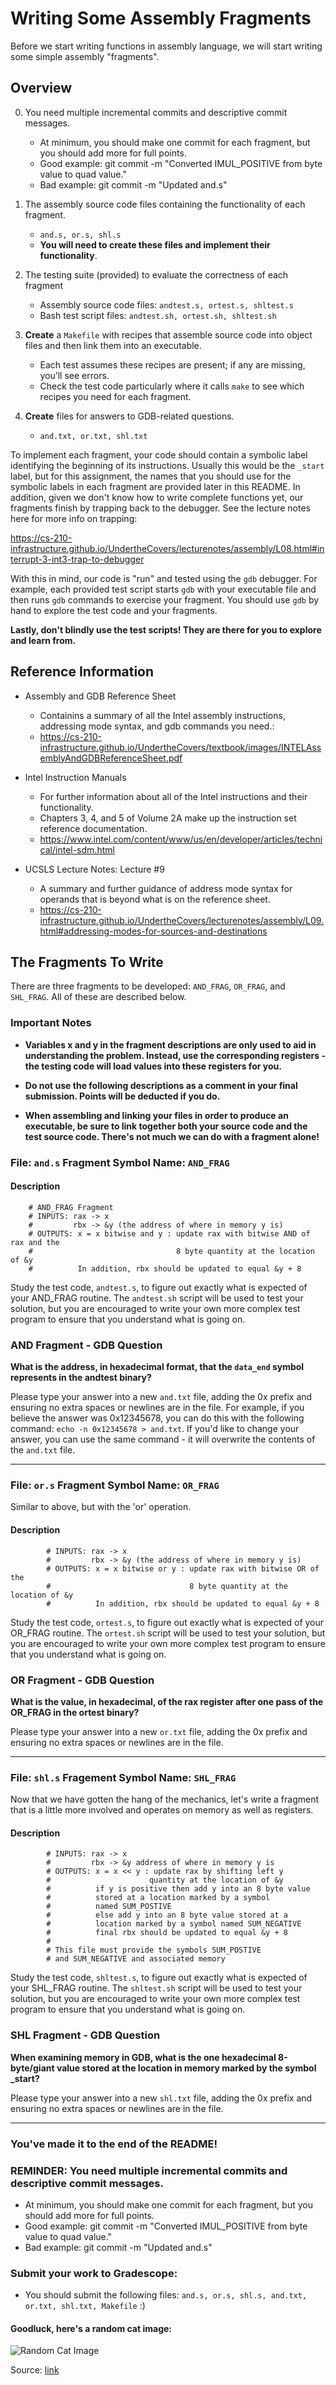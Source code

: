 # Writing Some Assembly Fragments

Before we start writing functions in assembly language, we will start writing some simple assembly "fragments".  

##  Overview
0. You need multiple incremental commits and descriptive commit messages.
    - At minimum, you should make one commit for each fragment, but you should add more for full points.
    - Good example: git commit -m "Converted IMUL_POSITIVE from byte value to quad value."
    - Bad example: git commit -m "Updated and.s" 

1. The assembly source code files containing the functionality of each fragment.
    - `and.s, or.s, shl.s`
    - **You will need to create these files and implement their functionality**.

2. The testing suite (provided) to evaluate the correctness of each fragment 
    - Assembly source code files: `andtest.s, ortest.s, shltest.s`
    - Bash test script files: `andtest.sh, ortest.sh, shltest.sh`

3. **Create** a `Makefile` with recipes that assemble source code into object files and then link them into an executable.
    - Each test assumes these recipes are present; if any are missing, you’ll see errors. 
    - Check the test code particularly where it calls `make` to see which recipes you need for each fragment.

4. **Create** files for answers to GDB-related questions.
    - `and.txt, or.txt, shl.txt`

To implement each fragment, your code should contain a symbolic label identifying the beginning of its instructions. Usually this would be the `_start` label, but for this assignment, the names that you should use for the symbolic labels in each fragment are provided later in this README. In addition, given we don't know how to write complete functions yet, our fragments finish by trapping back to the debugger. See the lecture notes here for more info on trapping:

https://cs-210-infrastructure.github.io/UndertheCovers/lecturenotes/assembly/L08.html#interrupt-3-int3-trap-to-debugger

With this in mind, our code is "run" and tested using the `gdb` debugger. For example, each provided test script starts `gdb` with your executable file and then runs `gdb` commands to exercise your fragment. You should use `gdb` by hand to explore the test code and your fragments.

**Lastly, don't blindly use the test scripts! They are there for you to explore and learn from.**


## Reference Information

- Assembly and GDB Reference Sheet
    - Containins a summary of all the Intel assembly instructions, addressing mode syntax, and gdb commands you need.:
    - https://cs-210-infrastructure.github.io/UndertheCovers/textbook/images/INTELAssemblyAndGDBReferenceSheet.pdf

- Intel Instruction Manuals
    - For further information about all of the Intel instructions and their functionality.
    - Chapters 3, 4, and 5 of Volume 2A make up the instruction set reference documentation.
    - https://www.intel.com/content/www/us/en/developer/articles/technical/intel-sdm.html
    
- UCSLS Lecture Notes: Lecture #9
    - A summary and further guidance of address mode syntax for operands that is beyond what is on the reference sheet.
    - https://cs-210-infrastructure.github.io/UndertheCovers/lecturenotes/assembly/L09.html#addressing-modes-for-sources-and-destinations


## The Fragments To Write

There are three fragments to be developed: `AND_FRAG`, `OR_FRAG`, and `SHL_FRAG`.  All of these are described below.

### Important Notes
- **Variables x and y in the fragment descriptions are only used to aid in understanding the problem. Instead, use the corresponding registers - the testing code will load values into these registers for you.**

- **Do not use the following descriptions as a comment in your final submission. Points will be deducted if you do.**

- **When assembling and linking your files in order to produce an executable, be sure to link together both your source code and the test source code. There's not much we can do with a fragment alone!**

### File: `and.s` Fragment Symbol Name: `AND_FRAG`

#### Description
```
	# AND_FRAG Fragment
	# INPUTS: rax -> x
	#         rbx -> &y (the address of where in memory y is)
	# OUTPUTS: x = x bitwise and y : update rax with bitwise AND of rax and the 
	#                                8 byte quantity at the location of &y
	#          In addition, rbx should be updated to equal &y + 8
```

Study the test code, `andtest.s`, to figure out exactly what is expected of your AND_FRAG routine.  The `andtest.sh` script will be used to test your solution, but you are encouraged to write your own more complex test program to ensure that you understand what is going on. 

### AND Fragment - GDB Question
**What is the address, in hexadecimal format, that the `data_end` symbol represents in the andtest binary?**

Please type your answer into a new `and.txt` file, adding the 0x prefix and ensuring no extra spaces or newlines are in the file. For example, if you believe the answer was 0x12345678, you can do this with the following command: `echo -n 0x12345678 > and.txt`. If you'd like to change your answer, you can use the same command - it will overwrite the contents of the `and.txt` file.

---

### File: `or.s` Fragment Symbol Name: `OR_FRAG`

Similar to above, but with the 'or' operation.  

#### Description

```
        # INPUTS: rax -> x
        #         rbx -> &y (the address of where in memory y is)
        # OUTPUTS: x = x bitwise or y : update rax with bitwise OR of the 
        #                               8 byte quantity at the location of &y
        #          In addition, rbx should be updated to equal &y + 8
```

Study the test code, ``ortest.s``, to figure out exactly what is expected of your OR_FRAG routine.  The `ortest.sh` script will be used to test your solution, but you are encouraged to write your own more complex test program to ensure that you understand what is going on. 

### OR Fragment - GDB Question
**What is the value, in hexadecimal, of the rax register after one pass of the OR_FRAG in the ortest binary?**

Please type your answer into a new `or.txt` file, adding the 0x prefix and ensuring no extra spaces or newlines are in the file.

---

### File: `shl.s`  Fragement Symbol Name: `SHL_FRAG`

Now that we have gotten the hang of the mechanics, let's write a fragment that is a little more involved and operates on memory as well as registers.

#### Description
```
        # INPUTS: rax -> x
        #         rbx -> &y address of where in memory y is
        # OUTPUTS: x = x << y : update rax by shifting left y
        #                      quantity at the location of &y
        #          if y is positive then add y into an 8 byte value
        #          stored at a location marked by a symbol
        #          named SUM_POSTIVE
        #          else add y into an 8 byte value stored at a 
        #          location marked by a symbol named SUM_NEGATIVE
        #          final rbx should be updated to equal &y + 8
        #
        # This file must provide the symbols SUM_POSTIVE 
        # and SUM_NEGATIVE and associated memory
```        

Study the test code, `shltest.s`, to figure out exactly what is expected of your SHL_FRAG routine.  The `shltest.sh` script will be used to test your solution, but you are encouraged to write your own more complex test program to ensure that you understand what is going on. 

### SHL Fragment - GDB Question
**When examining memory in GDB, what is the one hexadecimal 8-byte/giant value stored at the location in memory marked by the symbol _start?**

Please type your answer into a new `shl.txt` file, adding the 0x prefix and ensuring no extra spaces or newlines are in the file.

---

### You've made it to the end of the README! 

### REMINDER: You need multiple incremental commits and descriptive commit messages.
- At minimum, you should make one commit for each fragment, but you should add more for full points.
- Good example: git commit -m "Converted IMUL_POSITIVE from byte value to quad value."
- Bad example: git commit -m "Updated and.s" 
### Submit your work to Gradescope:
- You should submit the following files: `and.s, or.s, shl.s, and.txt, or.txt, shl.txt, Makefile`  :)


#### Goodluck, here's a random cat image:
![Random Cat Image](https://http.cat/images/418.jpg)

Source: [link](https://http.cat/status/418)
